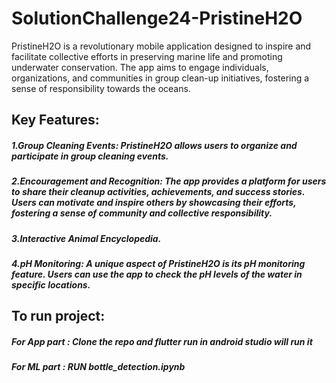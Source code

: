 # SolutionChallenge24-PristineH2O
PristineH2O is a revolutionary mobile application designed to inspire and facilitate collective efforts in preserving marine life and promoting underwater conservation. The app aims to engage individuals, organizations, and communities in group clean-up initiatives, fostering a sense of responsibility towards the oceans.

## Key Features:
##### 1.Group Cleaning Events: PristineH2O allows users to organize and participate in group cleaning events. 
##### 2.Encouragement and Recognition: The app provides a platform for users to share their cleanup activities, achievements, and success stories. Users can motivate and inspire others by showcasing their efforts, fostering a sense of community and collective responsibility.
##### 3.Interactive Animal Encyclopedia.
##### 4.pH Monitoring: A unique aspect of PristineH2O is its pH monitoring feature. Users can use the app to check the pH levels of the water in specific locations. 


## To run project:
##### For App part : Clone the repo and flutter run in android studio will run it
##### For ML part : RUN bottle_detection.ipynb
